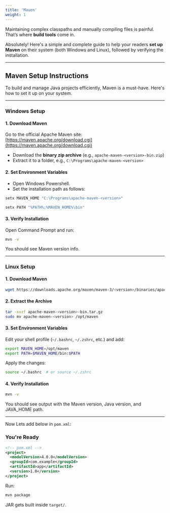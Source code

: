 ```yaml
---
title: 'Maven'
weight: 1
---
```


Maintaining complex classpaths and manually compiling files is painful. That’s where **build tools** come in.

Absolutely! Here's a simple and complete guide to help your readers **set up Maven** on their system (both Windows and Linux), followed by verifying the installation.

---

## Maven Setup Instructions

To build and manage Java projects efficiently, Maven is a must-have. Here's how to set it up on your system.

---

### Windows Setup

#### 1. **Download Maven**

Go to the official Apache Maven site:
[https://maven.apache.org/download.cgi](https://maven.apache.org/download.cgi)

* Download the **binary zip archive** (e.g., `apache-maven-<version>-bin.zip`)
* Extract it to a folder, e.g., `C:\Programs\apache-maven-<version>`

#### 2. **Set Environment Variables**

   * Open Windows Powershell.
   * Set the installation path as follows:

   ```powershell
   setx MAVEN_HOME "C:\Programs\apache-maven-<version>"
   ```

   ```powershell
   setx PATH "%PATH%;%MAVEN_HOME%\bin"
   ```

#### 3. **Verify Installation**

Open Command Prompt and run:

```bash
mvn -v
```

You should see Maven version info.

---

### Linux Setup

#### 1. **Download Maven**

```bash
wget https://downloads.apache.org/maven/maven-3/<version>/binaries/apache-maven-<version>-bin.tar.gz
```

#### 2. **Extract the Archive**

```bash
tar -xvzf apache-maven-<version>-bin.tar.gz
sudo mv apache-maven-<version> /opt/maven
```

#### 3. **Set Environment Variables**

Edit your shell profile (`~/.bashrc`, `~/.zshrc`, etc.) and add:

```bash
export MAVEN_HOME=/opt/maven
export PATH=$MAVEN_HOME/bin:$PATH
```

Apply the changes:

```bash
source ~/.bashrc  # or source ~/.zshrc
```

#### 4. **Verify Installation**

```bash
mvn -v
```

You should see output with the Maven version, Java version, and JAVA\_HOME path.

---

Now Lets add below in `pom.xml`:

### You're Ready

```xml
<!-- pom.xml -->
<project>
  <modelVersion>4.0.0</modelVersion>
  <groupId>com.example</groupId>
  <artifactId>app</artifactId>
  <version>1.0</version>
</project>
```

Run:

```bash
mvn package
```

JAR gets built inside `target/`.